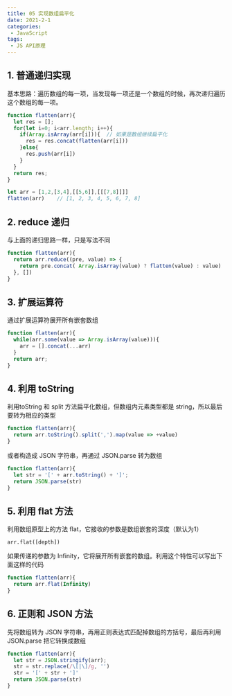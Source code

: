```yaml
---
title: 05 实现数组扁平化
date: 2021-2-1
categories:
 - JavaScript
tags:
 - JS API原理
---
```




## 1. 普通递归实现

基本思路：遍历数组的每一项，当发现每一项还是一个数组的时候，再次递归遍历这个数组的每一项。

```js
function flatten(arr){
  let res = [];
  for(let i=0; i<arr.length; i++){
    if(Array.isArray(arr[i])){	// 如果是数组继续扁平化
      res = res.concat(flatten(arr[i]))
    }else{
      res.push(arr[i])
    }
  }
  return res;
}

let arr = [1,2,[3,4],[[5,6]],[[[7,8]]]]
flatten(arr)	// [1, 2, 3, 4, 5, 6, 7, 8]
```



## 2. reduce 递归

与上面的递归思路一样，只是写法不同

```js
function flatten(arr){
  return arr.reduce((pre, value) => {
    return pre.concat( Array.isArray(value) ? flatten(value) : value)
  }, [])
}
```



## 3. 扩展运算符

通过扩展运算符展开所有嵌套数组

```js
function flatten(arr){
  while(arr.some(value => Array.isArray(value))){
    arr = [].concat(...arr)
  }
  return arr;
}
```



## 4. 利用 toString

利用toString 和 split 方法扁平化数组，但数组内元素类型都是 string，所以最后要转为相应的类型

```js
function flatten(arr){
  return arr.toString().split(',').map(value => +value)
}
```

或者构造成 JSON 字符串，再通过 JSON.parse 转为数组

```js
function flatten(arr){
  let str = '[' + arr.toString() + ']';
  return JSON.parse(str)
}
```



## 5. 利用 flat 方法

利用数组原型上的方法 flat，它接收的参数是数组嵌套的深度（默认为1）

```
arr.flat([depth])
```

如果传递的参数为 Infinity，它将展开所有嵌套的数组。利用这个特性可以写出下面这样的代码

```js
function flatten(arr){
  return arr.flat(Infinity)
}
```



## 6. 正则和 JSON 方法

先将数组转为 JSON 字符串，再用正则表达式匹配掉数组的方括号，最后再利用 JSON.parse 把它转换成数组

```js
function flatten(arr){
  let str = JSON.stringify(arr);
  str = str.replace(/\[|\]/g, '')
  str = '[' + str + ']'
  return JSON.parse(str)
}
```

